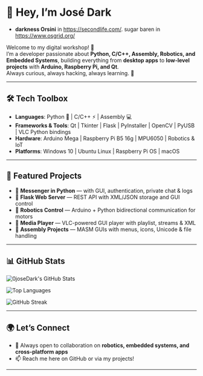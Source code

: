 # 👋 Hey, I’m **José Dark** 
- __darkness Orsini__ in https://secondlife.com/. sugar baren in https://www.osgrid.org/

Welcome to my digital workshop! 🚀  
I’m a developer passionate about **Python, C/C++, Assembly, Robotics, and Embedded Systems**, building everything from **desktop apps** to **low-level projects** with **Arduino, Raspberry Pi, and Qt**.  
Always curious, always hacking, always learning. 🧩  

---

## 🛠️ Tech Toolbox
- **Languages**: Python 🐍 | C/C++ ⚡ | Assembly 💻  
- **Frameworks & Tools**: Qt | Tkinter | Flask | PyInstaller | OpenCV | PyUSB | VLC Python bindings  
- **Hardware**: Arduino Mega | Raspberry Pi B5 16g | MPU6050 | Robotics & IoT  
- **Platforms**: Windows 10 | Ubuntu Linux | Raspberry Pi OS | macOS  

---

## 🌟 Featured Projects
- 🔹 **Messenger in Python** — with GUI, authentication, private chat & logs  
- 🔹 **Flask Web Server** — REST API with XML/JSON storage and GUI control  
- 🔹 **Robotics Control** — Arduino + Python bidirectional communication for motors  
- 🔹 **Media Player** — VLC-powered GUI player with playlist, streams & XML  
- 🔹 **Assembly Projects** — MASM GUIs with menus, icons, Unicode & file handling
---

## 📊 GitHub Stats
![0joseDark's GitHub Stats](https://github-readme-stats.vercel.app/api?username=0joseDark&show_icons=true&theme=radical)

![Top Languages](https://github-readme-stats.vercel.app/api/top-langs/?username=0joseDark&layout=compact&theme=radical)

![GitHub Streak](https://streak-stats.demolab.com?user=0joseDark&theme=radical&hide_border=true)

---

## 🌍 Let’s Connect
- 💼 Always open to collaboration on **robotics, embedded systems, and cross-platform apps**  
- 📫 Reach me here on GitHub or via my projects!  

---

